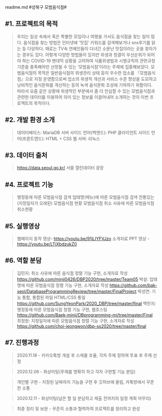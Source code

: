 readme.md
#성북구 모범음식점#
>

#1. 프로젝트의 목적
----------------------------------------------------------------------------------------------------------
>우리는 일상 속에서 혹은 특별한 모임이나 여행을 가서도 음식점을 찾는 일이 많다. 음식점을 찾는 방법은 인터넷에 '맛집' 키워드를 검색해보거나 sns후기를 읽는 등 다양하다. 때로는 TV속 연예인들이 다녀간 소문난 맛집이라는 곳을 찾아가는 경우도 있다. 이렇게 다양한 방법들이 있지만 위생과 청결이 우선순위가 되어야 하는 COVID-19 팬데믹 상황을 고려하여 식품위생법과 시행규칙의 관련규정 기준을 충족해야만 선정될 수 있는 ‘모범음식점’이라는 주제에 집중해보았다. 모범음식점의 목적은 일반음식점의 위생관리 상태 등이 우수한 업소를 『모범음식점』으로 지정 운영함으로써 업소의 위생적 개선과 서비스 수준 향상을 도모하고 낭비적인 음식문화를 개선하는 등의 녹색 음식문화 조성에 기여하기 위함이다. 따라서 요즘 같은 상황에 위생적인 부분에서 좀 더 안심할 수 있는 모범음식점과 관련한 데이터를 이용하여 의미 있는 정보를 이끌어내어 소개하는 것이 이번 프로젝트의 목적이다.

#2. 개발 환경 소개
----------------------------------------------------------------------------------------------------------
>데이터베이스: MariaDB
서버 사이드 언어(백엔드): PHP
클라이언트 사이드 언어(프론트엔드): HTML + CSS
웹 서버: 리눅스

#3. 데이터 출처
----------------------------------------------------------------------------------------------------------
>https://data.seoul.go.kr/ 서울 열린데이터 광장

#4. 프로젝트 기능
----------------------------------------------------------------------------------------------------------
>행정동에 따른 모범음식점 검색
업태명(메뉴)에 따른 모범음식점 검색
전통있는(지정일자가 오래된) 모범음식점 현황
모범음식점 취소 사유에 따른 모범음식점 취소현황


#5. 실행영상
----------------------------------------------------------------------------------------------------------
> 웹페이지 동작 영상- https://youtu.be/91iLIYFVJzo
> 소개자료 PPT 영상 - https://youtu.be/LTjXbdzukZ0



#6. 역할 분담
----------------------------------------------------------------------------------------------------------
>김민지: 취소 사유에 따른 음식점 정렬 기능 구현, 소개자료 작성 https://github.com/minji0426/DBP2020/tree/master/Team05
박설: 업태명에 따른 모범음식점 정렬 기능 구현, 소개자료 작성 https://github.com/bak-seol/DatabaseProgrammingReview/tree/master/FinalProject
박성연: 기능 통합, 통합된 파일 HTML/CSS 통일 https://github.com/SungYeonPark/2020_DBP/tree/master/final
백민지: 행정동에 따른 모범음식점 정렬 기능 구현, 웹호스팅 https://github.com/Baek-minji/DBprogramming-mj/tree/master/Final
최정원: 지정일자에 따른 모범음식점 정렬 기능 구현, 소개자료 작성 https://github.com/choi-jeongwon/dbp-ss2020/tree/master/final



#7. 진행과정
----------------------------------------------------------------------------------------------------------
>2020.11.18 - 카카오톡방 개설 후 스케줄 조율, 각자 주제 정하여 투표 후 주제 선정

>2020.12.06 - 화상미팅(주제를 명확히 하고 각자 구현할 기능 분담)

>개인별 구현 - 지정된 날짜까지 기능을 구현 후 깃허브에 올림, 카톡방에서 꾸준한 소통

>2020.12.11 - 화상미팅(남은 할 일 분담하고 제출 전까지의 일정 계획 마무리)

>최종 정리 및 보완 - 꾸준히 소통과 협력하여 프로젝트를 정리하고 완성
